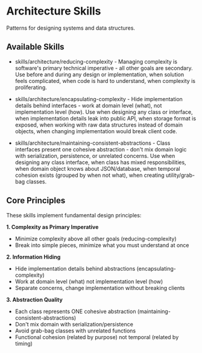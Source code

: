# Architecture Skills

Patterns for designing systems and data structures.

## Available Skills

- skills/architecture/reducing-complexity - Managing complexity is software's primary technical imperative - all other goals are secondary. Use before and during any design or implementation, when solution feels complicated, when code is hard to understand, when complexity is proliferating.

- skills/architecture/encapsulating-complexity - Hide implementation details behind interfaces - work at domain level (what), not implementation level (how). Use when designing any class or interface, when implementation details leak into public API, when storage format is exposed, when working with raw data structures instead of domain objects, when changing implementation would break client code.

- skills/architecture/maintaining-consistent-abstractions - Class interfaces present one cohesive abstraction - don't mix domain logic with serialization, persistence, or unrelated concerns. Use when designing any class interface, when class has mixed responsibilities, when domain object knows about JSON/database, when temporal cohesion exists (grouped by when not what), when creating utility/grab-bag classes.

## Core Principles

These skills implement fundamental design principles:

**1. Complexity as Primary Imperative**

- Minimize complexity above all other goals (reducing-complexity)
- Break into simple pieces, minimize what you must understand at once

**2. Information Hiding**

- Hide implementation details behind abstractions (encapsulating-complexity)
- Work at domain level (what) not implementation level (how)
- Separate concerns, change implementation without breaking clients

**3. Abstraction Quality**

- Each class represents ONE cohesive abstraction (maintaining-consistent-abstractions)
- Don't mix domain with serialization/persistence
- Avoid grab-bag classes with unrelated functions
- Functional cohesion (related by purpose) not temporal (related by timing)

